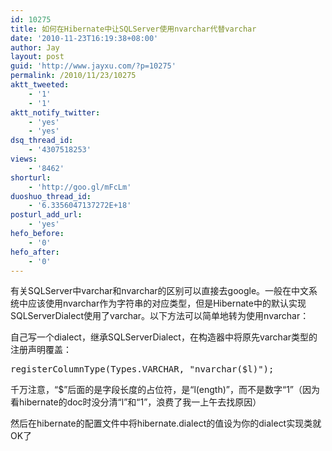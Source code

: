 ```yaml
---
id: 10275
title: 如何在Hibernate中让SQLServer使用nvarchar代替varchar
date: '2010-11-23T16:19:38+08:00'
author: Jay
layout: post
guid: 'http://www.jayxu.com/?p=10275'
permalink: /2010/11/23/10275
aktt_tweeted:
    - '1'
    - '1'
aktt_notify_twitter:
    - 'yes'
    - 'yes'
dsq_thread_id:
    - '4307518253'
views:
    - '8462'
shorturl:
    - 'http://goo.gl/mFcLm'
duoshuo_thread_id:
    - '6.3356047137272E+18'
posturl_add_url:
    - 'yes'
hefo_before:
    - '0'
hefo_after:
    - '0'
---
```


<!-- wp:paragraph -->
<p>有关SQLServer中varchar和nvarchar的区别可以直接去google。一般在中文系统中应该使用nvarchar作为字符串的对应类型，但是Hibernate中的默认实现SQLServerDialect使用了varchar。以下方法可以简单地转为使用nvarchar：</p>
<!-- /wp:paragraph -->

<!-- wp:paragraph -->
<p>自己写一个dialect，继承SQLServerDialect，在构造器中将原先varchar类型的注册声明覆盖：</p>
<!-- /wp:paragraph -->

<!-- wp:enlighter/codeblock -->
<pre class="EnlighterJSRAW" data-enlighter-language="generic" data-enlighter-theme="" data-enlighter-highlight="" data-enlighter-linenumbers="" data-enlighter-lineoffset="" data-enlighter-title="" data-enlighter-group="">registerColumnType(Types.VARCHAR, "nvarchar($l)");</pre>
<!-- /wp:enlighter/codeblock -->

<!-- wp:paragraph -->
<p>千万注意，“$”后面的是字段长度的占位符，是“l(ength)”，而不是数字“1”（因为看hibernate的doc时没分清“l”和“1”，浪费了我一上午去找原因）</p>
<!-- /wp:paragraph -->

<!-- wp:paragraph -->
<p>然后在hibernate的配置文件中将hibernate.dialect的值设为你的dialect实现类就OK了</p>
<!-- /wp:paragraph -->